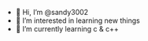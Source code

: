 - 👋 Hi, I’m @sandy3002
- 👀 I’m interested in learning new things
- 🌱 I’m currently learning c & c++

<!---
sandy3002/sandy3002 is a ✨ special ✨ repository because its `README.md` (this file) appears on your GitHub profile.
You can click the Preview link to take a look at your changes.
--->
